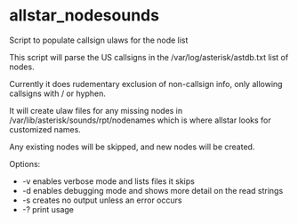 # allstar_nodesounds
Script to populate callsign ulaws for the node list

This script will parse the US callsigns in the /var/log/asterisk/astdb.txt list of nodes. 

Currently it does rudementary exclusion of non-callsign info, only allowing callsigns with / or hyphen.

It will create ulaw files for any missing nodes in /var/lib/asterisk/sounds/rpt/nodenames which is where allstar looks for customized names. 

Any existing nodes will be skipped, and new nodes will be created. 

Options:
- -v enables verbose mode and lists files it skips
- -d enables debugging mode and shows more detail on the read strings
- -s creates no output unless an error occurs
- -? print usage
